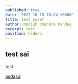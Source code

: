 ```yaml
---
published: true
date: '2022-10-19 10:24 +0300'
title: test yusef
author: Manish Chandra Pandey
excerpt: test
position: hidden
---
```

## test sai

test

[asdasd](https://www.eddymens.com/blog/how-to-make-a-markdown-link-open-in-another-tab)<base target="_blank">
